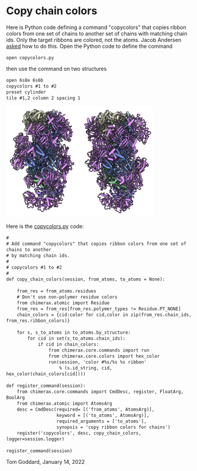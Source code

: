 # Copy chain colors

Here is Python code defining a command "copycolors" that copies ribbon colors from one set of chains to another set of chains with matching chain ids.  Only the target ribbons are colored, not the atoms.  Jacob Andersen [asked](https://plato.cgl.ucsf.edu/pipermail/chimerax-users/2022-January/003089.html) how to do this.  Open the Python code to define the command

    open copycolors.py

then use the command on two structures

    open 6s8e 6s6b
    copycolors #1 to #2
    preset cylinder
    tile #1,2 column 2 spacing 1

<img src="6s8e_6s6b.png" height="300">

Here is the [copycolors.py](copycolors.py) code:

    #
    # Add command "copycolors" that copies ribbon colors from one set of chains to another
    # by matching chain ids.
    #
    # copycolors #1 to #2
    #
    def copy_chain_colors(session, from_atoms, to_atoms = None):

        from_res = from_atoms.residues
        # Don't use non-polymer residue colors
        from chimerax.atomic import Residue
        from_res = from_res[from_res.polymer_types != Residue.PT_NONE]
        chain_colors = {cid:color for cid,color in zip(from_res.chain_ids, from_res.ribbon_colors)}

        for s, s_to_atoms in to_atoms.by_structure:
            for cid in set(s_to_atoms.chain_ids):
                if cid in chain_colors:
                    from chimerax.core.commands import run
                    from chimerax.core.colors import hex_color
                    run(session, 'color #%s/%s %s ribbon'
                        % (s.id_string, cid, hex_color(chain_colors[cid])))

    def register_command(session):
        from chimerax.core.commands import CmdDesc, register, FloatArg, BoolArg
        from chimerax.atomic import AtomsArg
        desc = CmdDesc(required= [('from_atoms', AtomsArg)],
                       keyword = [('to_atoms', AtomsArg)],
                       required_arguments = ['to_atoms'],
                       synopsis = 'copy ribbon colors for chains')
        register('copycolors', desc, copy_chain_colors, logger=session.logger)

    register_command(session)

Tom Goddard, January 14, 2022
